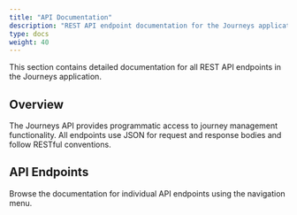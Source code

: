 ```yaml
---
title: "API Documentation"
description: "REST API endpoint documentation for the Journeys application"
type: docs
weight: 40
---
```


This section contains detailed documentation for all REST API endpoints in the Journeys application.

## Overview

The Journeys API provides programmatic access to journey management functionality. All endpoints use JSON for request and response bodies and follow RESTful conventions.

## API Endpoints

Browse the documentation for individual API endpoints using the navigation menu.
